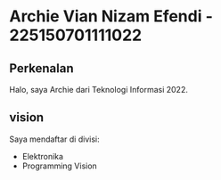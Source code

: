 # Archie Vian Nizam Efendi - 225150701111022
## Perkenalan
Halo, saya Archie dari Teknologi Informasi 2022.
## vision
Saya mendaftar di divisi:
- Elektronika
- Programming Vision
